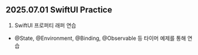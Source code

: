 ## 2025.07.01 SwiftUI Practice

1. SwiftUI 프로퍼티 래퍼 연습
- @State, @Environment, @Binding, @Observable 등 타이머 예제를 통해 연습
<br>  

